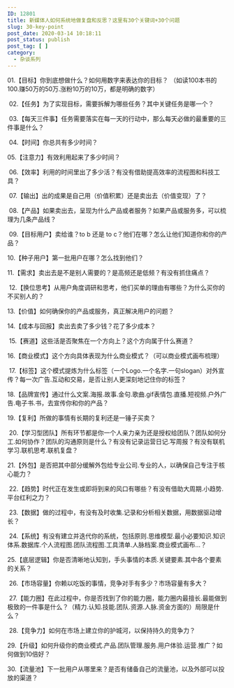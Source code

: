 ```yaml
---
ID: 12801
title: 新媒体人如何系统地做复盘和反思？这里有30个关键词+30个问题
slug: 30-key-point
post_date: 2020-03-14 10:18:11
post_status: publish
post_tag: [ ]
category:
  - 杂谈系列
---
```


01.【目标】你到底想做什么？如何用数字来表达你的目标？ （如读100本书的100.赚50万的50万.涨粉10万的10万，都是明确的数字）

 02.【任务】为了实现目标，需要拆解为哪些任务？其中关键任务是哪一个？

 03.【每天三件事】任务需要落实在每一天的行动中，那么每天必做的最重要的三件事是什么？

 04.【时间】你总共有多少时间？ 

05.【注意力】有效利用起来了多少时间？

 06.【效率】利用的时间里出了多少活？有没有借助提高效率的流程图和科技工具？

 07.【输出】出的成果是自己用（价值积累）还是卖出去（价值变现）了？

 08.【产品】如果卖出去，呈现为什么产品或者服务？如果产品或服务多，可以梳理为几条产品线？

 09.【目标用户】卖给谁？to b 还是 to c？他们在哪？怎么让他们知道你和你的产品？ 

10.【种子用户】第一批用户在哪？怎么找到他们？ 

11.【需求】卖出去是不是别人需要的？是高频还是低频？有没有抓住痛点？

 12.【换位思考】从用户角度调研和思考，他们买单的理由有哪些？为什么买你的不买别人的？

13.【价值】如何确保你的产品或服务，真正解决用户的问题？ 

14.【成本与回报】卖出去卖了多少钱？花了多少成本？

 15.【赛道】这些活是否聚焦在一个方向上？这个方向属于什么赛道？

16.【商业模式】这个方向具体表现为什么商业模式？（可以商业模式画布梳理）

 17.【标签】这个模式提炼为什么标签（一个Logo.一个名字.一句slogan）对外宣传？每一次广告.互动和交易，是否让别人更深刻地记住你的标签？ 

18.【品牌宣传】通过什么文案.海报.故事.金句.歌曲.gif表情包.直播.短视频.户外广告.电子书.书，去宣传你和你的产品？ 

19.【复利】所做的事情有长期的复利还是一锤子买卖？

 20.【学习型团队】所有环节都是你一个人亲力亲为还是授权给团队？团队如何分工.如何协作？团队的沟通原则是什么？有没有记录运营日记.写周报？有没有联机学习.联机思考.联机复盘？ 

21.【外包】是否把其中部分缓解外包给专业公司.专业的人，以确保自己专注于核心能力？

 22.【趋势】时代正在发生或即将到来的风口有哪些？有没有借助大周期.小趋势.平台红利之力？

 23.【数据】做的过程中，有没有及时收集.记录和分析相关数据，用数据驱动增长？

 24.【系统】有没有建立并迭代你的系统，包括原则.思维模型.最小必要知识.知识体系.数据库.个人流程图.团队流程图.工具清单.人脉档案.商业模式画布...？ 

25.【底层逻辑】你是否清晰地认知到，手头事情的本质.关键要素.其中各个要素的关系？

 26.【市场容量】你赖以吃饭的事情，竞争对手有多少？市场容量有多大？

 27.【能力圈】在此过程中，你是否找到了你的能力圈，能力圈内最擅长.最能做到极致的一件事是什么？（精力.认知.技能.团队.资源.人脉.资金方面的）局限是什么？

 28.【竞争力】如何在市场上建立你的护城河，以保持持久的竞争力？ 

29.【升级】如何升级你的商业模式.产品.团队管理.服务.用户体验.运营.推广？如何做到10倍好？ 

30.【流量池】下一批用户从哪里来？是否有储备自己的流量池，以及外部可以投放的渠道？
